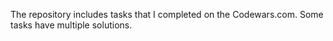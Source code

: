 The repository includes tasks that I completed on the Codewars.com. Some tasks have multiple solutions.
